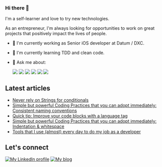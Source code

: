 ### Hi there 👋
I'm a self-learner and love to try new technologies.

As an entrepreneur, I'm always looking for opportunities to work on great projects that positively impact the lives of people.

- 🔭 I'm currently working as Senior iOS developer at Datum / DXC.
- 🌱 I'm currently learning TDD and clean code.
- 💬 Ask me about:

   <img src="https://img.shields.io/badge/iOS-000000?logo=ios&logoColor=white&style=for-the-badge" /> <img src="https://img.shields.io/badge/swift-%23FA7343.svg?&style=for-the-badge&logo=swift&logoColor=white" /> <img src="https://img.shields.io/badge/javascript%20-%23323330.svg?&style=for-the-badge&logo=javascript&logoColor=%23F7DF1E" /> <img src="https://img.shields.io/badge/react%20-%2320232a.svg?&style=for-the-badge&logo=react&logoColor=%2361DAFB" /> <img src="https://img.shields.io/badge/Flutter%20-%2302569B.svg?&style=for-the-badge&logo=Flutter&logoColor=white" /> <img src="https://img.shields.io/badge/dart-%230175C2.svg?&style=for-the-badge&logo=dart&logoColor=white" />

## Latest articles
<!-- BLOG-POST-LIST:START -->
- [Never rely on Strings for conditionals](https://blog.darlantc.com/never-rely-on-strings-for-conditionals)
- [Simple but powerful Coding Practices that you can adopt immediately: Consistent naming conventions](https://blog.darlantc.com/simple-but-powerful-coding-practices-that-you-can-adopt-immediately-consistent-naming-conventions)
- [Quick tip: Improve your code blocks with a language tag](https://blog.darlantc.com/quick-tip-improve-your-code-blocks-with-a-language-tag)
- [Simple but powerful Coding Practices that you can adopt immediately: Indentation & whitespace](https://blog.darlantc.com/simple-but-powerful-coding-practices-that-you-can-adopt-immediately-indentation-and-whitespace)
- [Tools that I use (almost) every day to do my job as a developer](https://blog.darlantc.com/tools-that-i-use-almost-every-day-to-do-my-job-as-a-developer)
<!-- BLOG-POST-LIST:END -->

## Let's connect
[![My LinkedIn profile](https://img.shields.io/badge/linkedin-%230077B5.svg?&style=for-the-badge&logo=linkedin&logoColor=white)](https://www.linkedin.com/in/darlantc/) [![My blog](https://img.shields.io/badge/Hashnode-%232962FF.svg?&style=for-the-badge&logo=hashnode&logoColor=white)](https://blog.darlantc.com)

